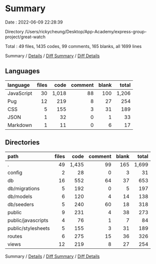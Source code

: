 # Summary

Date : 2022-06-09 22:28:39

Directory /Users/rickycheung/Desktop/App-Academy/express-group-project/great-watch

Total : 49 files,  1435 codes, 99 comments, 165 blanks, all 1699 lines

Summary / [Details](details.md) / [Diff Summary](diff.md) / [Diff Details](diff-details.md)

## Languages
| language | files | code | comment | blank | total |
| :--- | ---: | ---: | ---: | ---: | ---: |
| JavaScript | 30 | 1,018 | 88 | 100 | 1,206 |
| Pug | 12 | 219 | 8 | 27 | 254 |
| CSS | 5 | 155 | 3 | 31 | 189 |
| JSON | 1 | 32 | 0 | 1 | 33 |
| Markdown | 1 | 11 | 0 | 6 | 17 |

## Directories
| path | files | code | comment | blank | total |
| :--- | ---: | ---: | ---: | ---: | ---: |
| . | 49 | 1,435 | 99 | 165 | 1,699 |
| config | 2 | 28 | 0 | 3 | 31 |
| db | 16 | 552 | 64 | 37 | 653 |
| db/migrations | 5 | 192 | 0 | 5 | 197 |
| db/models | 6 | 120 | 4 | 14 | 138 |
| db/seeders | 5 | 240 | 60 | 18 | 318 |
| public | 9 | 231 | 4 | 38 | 273 |
| public/javascripts | 4 | 76 | 1 | 7 | 84 |
| public/stylesheets | 5 | 155 | 3 | 31 | 189 |
| routes | 6 | 275 | 15 | 36 | 326 |
| views | 12 | 219 | 8 | 27 | 254 |

Summary / [Details](details.md) / [Diff Summary](diff.md) / [Diff Details](diff-details.md)